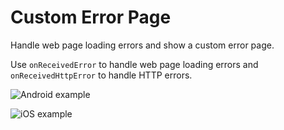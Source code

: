 # Custom Error Page

Handle web page loading errors and show a custom error page.

Use `onReceivedError` to handle web page loading errors and `onReceivedHttpError` to handle HTTP errors.

![Android example](https://user-images.githubusercontent.com/5956938/204768182-08feb916-111e-43e1-8487-ae3b3ae5e709.gif)

![iOS example](https://user-images.githubusercontent.com/5956938/204768194-ac1a0cf2-8233-4b3c-a590-4f517d73462b.gif)
